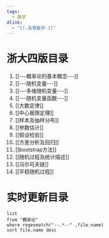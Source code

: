 ```yaml
---
tags:
  - 数学
dlink:
  - "[[-高等数学-]]"
---
```

# 浙大四版目录
1. [[---概率论的基本概念---]]
2. [[---随机变量---]]
3. [[---多维随机变量---]]
4. [[---随机变量函数---]]
5. [[大数定律]]
6. [[中心极限定理]]
7. [[样本及抽样分布]]
8. [[参数估计]]
9. [[假设检验]]
10. [[方差分析及回归]]
11. [[bootstrap方法]]
12. [[随机过程及统计描述]]
13. [[马尔可夫链]]
14. [[平稳随机过程]]

# 实时更新目录
```dataview
list 
from "概率论"
where regexmatch("--.*--" ,file.name)
sort file.name desc
```

